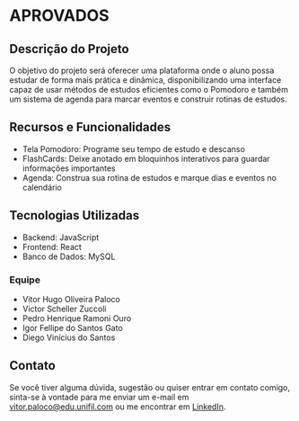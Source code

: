 <!DOCTYPE html>
<html lang="en">
<head>
    <meta charset="UTF-8">
    <meta name="viewport" content="width=device-width, initial-scale=1.0">
</head>
<body>
  <h1>APROVADOS</h1>

  <h2>Descrição do Projeto</h2>
  <p>O objetivo do projeto será oferecer uma plataforma onde o aluno possa estudar de forma mais prática e dinâmica, disponibilizando uma interface capaz de usar métodos de estudos eficientes como o Pomodoro e também um sistema de agenda para marcar eventos e construir rotinas de estudos.</p>

  <h2>Recursos e Funcionalidades</h2>
  <ul>
      <li>Tela Pomodoro: Programe seu tempo de estudo e descanso</li>
      <li>FlashCards: Deixe anotado em bloquinhos interativos para guardar informações importantes</li>
      <li>Agenda: Construa sua rotina de estudos e marque dias e eventos no calendário</li>
  </ul>

  <h2>Tecnologias Utilizadas</h2>
  <ul>
      <li>Backend: JavaScript</li>
      <li>Frontend: React</li>
      <li>Banco de Dados: MySQL</li>
    </ul>

  <h3>Equipe</h3>
  <ul>
      <li>Vitor Hugo Oliveira Paloco</li>
      <li>Victor Scheller Zuccoli</li>
      <li>Pedro Henrique Ramoni Ouro</li>
      <li>Igor Fellipe do Santos Gato</li>
      <li>Diego Vinícius do Santos</li>
    </ul>

  <h2>Contato</h2>
  <p>Se você tiver alguma dúvida, sugestão ou quiser entrar em contato comigo, sinta-se à vontade para me enviar um e-mail em <a href="mailto:vitor.paloco@edu.unifil.com">vitor.paloco@edu.unifil.com</a> ou me encontrar em <a href="https://www.linkedin.com/in/vitor-hugo-oliveira-paloco-b64126278/">LinkedIn</a>.</p>
</body>
</html>
